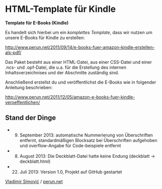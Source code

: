 HTML-Template für Kindle
====================

**Template für E-Books (Kindle)**

Es handelt sich hierbei um ein *komplettes Template*, dass wir nutzen um unsere E-Books für Kindle zu erstellen:

http://www.perun.net/2011/09/14/e-books-fuer-amazon-kindle-erstellen-als-pdf/

Das Paket besteht aus einer HTML-Datei, aus einer CSS-Datei und einer .ncs- und .opf-Datei, die u.a. für die Erstellung des internen Inhaltsverzeichnises und der Abschnitte zuständig sind.

Anschließend erstellst du und veröffentlichst die E-Books wie in folgender Anleitung beschrieben:

http://www.perun.net/2011/12/05/amazon-e-books-fuer-kindle-veroeffentlichen/


Stand der Dinge
-------

- 09. September 2013: automatische Nummerierung von Überschriften entfernt, standardmäßigen Blocksatz bei Überschriften aufgehoben und overflow-Angabe für Code-beispiele entfernt
- 08. August 2013: Die Deckblatt-Datei hatte keine Endung (deckblatt -> deckblatt.html)
- 22. Juli 2013: Version 1.0, Projekt auf GitHub gestartet

[Vladimir Simović](https://www.vladimir-simovic.de) / [perun.net](http://www.perun.net)
